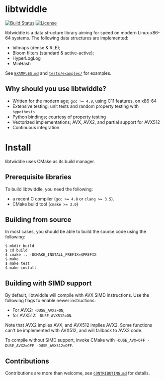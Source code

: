 libtwiddle
==========
[![Build Status](https://travis-ci.org/fsaintjacques/libtwiddle.svg?branch=develop)](https://travis-ci.org/fsaintjacques/libtwiddle)
[![License](https://img.shields.io/badge/license-LGPL--3.0-blue.svg?style=flat)](https://github.com/fsaintjacques/libtwiddle/blob/develop/LICENSE)


libtwiddle is a data structure library aiming for speed on modern
Linux x86-64 systems. The following data structures are implemented:

  * bitmaps (dense & RLE);
  * Bloom filters (standard & active-active);
  * HyperLogLog
  * MinHash

See [`EXAMPLES.md`](EXAMPLES.md) and
[`tests/examples/`](tests/examples/) for examples.

Why should you use libtwiddle?
------------------------------

  * Written for the modern age; `gcc >= 4.8`, using C11 features, on x86-64
  * Extensive testing; unit tests and random property testing with `hypothesis`
  * Python bindings; courtesy of property testing
  * Vectorized implementations; AVX, AVX2, and partial support for AVX512
  * Continuous integration

Install
=======

libtwiddle uses CMake as its build manager.

Prerequisite libraries
----------------------

To build libtwiddle, you need the following:

  * a recent C compiler (`gcc >= 4.8` or `clang >= 3.5`).
  * CMake build tool (`cmake >= 3.0`)

Building from source
--------------------

In most cases, you should be able to build the source code using the following:

    $ mkdir build
    $ cd build
    $ cmake .. -DCMAKE_INSTALL_PREFIX=$PREFIX
    $ make
    $ make test
    $ make install

Building with SIMD support
--------------------------

By default, libtwiddle will compile with AVX SIMD instructions. Use
the following flags to enable newer instructions:

  * For AVX2:   `-DUSE_AVX2=ON`;
  * for AVX512: `-DUSE_AVX512=ON`.

Note that AVX2 implies AVX, and AVX512 implies AVX2. Some functions
can't be implemented with AVX512, and will fallback to AVX2 code.

To compile without SIMD support, invoke CMake with `-DUSE_AVX=OFF
-DUSE_AVX2=OFF -DUSE_AVX512=OFF`.

Contributions
-------------

Contributions are more than welcome, see
[`CONTRIBUTING.md`](CONTRIBUTING.md) for details.
